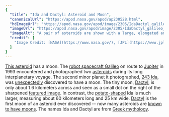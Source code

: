 ```yaml
---
{
  "title": "Ida and Dactyl: Asteroid and Moon",
  "canonicalUrl": "https://apod.nasa.gov/apod/ap230528.html",
  "hdImageUrl": "https://apod.nasa.gov/apod/image/2305/IdaDactyl_galileo_960.jpg",
  "imageUrl": "https://apod.nasa.gov/apod/image/2305/IdaDactyl_galileo_960.jpg",
  "imageAlt": "A pair of asteroids are shown with a large, elongated and cratered one on the left and a much smaller one on the far right. Please see the explanation for more detailed information.",
  "credit": [
    "Image Credit: [NASA](https://www.nasa.gov/), [JPL](https://www.jpl.nasa.gov/), [Galileo Mission](https://solarsystem.nasa.gov/missions/galileo/overview/)"
  ]
}
---
```


[This asteroid](https://photojournal.jpl.nasa.gov/catalog/PIA00333) has a moon. The [robot spacecraft Galileo](https://solarsystem.nasa.gov/missions/galileo/overview/#otp_quick_facts) on route to [Jupiter](https://solarsystem.nasa.gov/planets/jupiter/in-depth/) in 1993 encountered and photographed two [asteroids](https://solarsystem.nasa.gov/asteroids-comets-and-meteors/overview/) during its long interplanetary voyage. The second minor planet it photographed, [243 Ida](https://solarsystem.nasa.gov/asteroids-comets-and-meteors/asteroids/243-ida/in-depth/), was [unexpectedly](https://i.imgflip.com/eyvnj.jpg) discovered to have a moon. The tiny moon, [Dactyl](https://en.wikipedia.org/wiki/Dactyl_(moon)), is only about 1.6 kilometers across and seen as a small dot on the right of the sharpened [featured image](https://photojournal.jpl.nasa.gov/catalog/PIA00069). In contrast, the [potato-shaped](https://apod.nasa.gov/apod/ap200401.html) Ida is much larger, measuring about 60 kilometers long and 25 km wide. [Dactyl](https://en.wikipedia.org/wiki/Dactyl_(moon)) is the first moon of an asteroid ever discovered -- now many asteroids are [known to have moons](https://apod.nasa.gov/apod/ap220927.html). The names Ida and Dactyl are from [Greek mythology](https://en.wikipedia.org/wiki/Greek_mythology).
